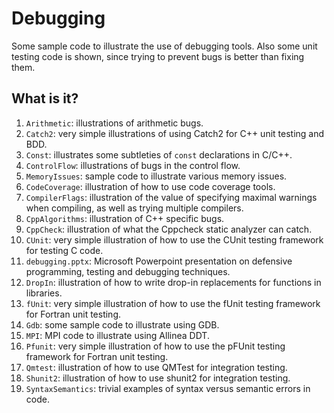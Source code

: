 # Debugging
Some sample code to illustrate the use of debugging tools.  Also some unit
testing code is shown, since trying to prevent bugs is better than fixing
them.

## What is it?
1. `Arithmetic`: illustrations of arithmetic bugs.
1. `Catch2`: very simple illustrations of using Catch2 for C++ unit
    testing and BDD.
1. `Const`: illustrates some subtleties of `const` declarations in C/C++.
1. `ControlFlow`: illustrations of bugs in the control flow.
1. `MemoryIssues`: sample code to illustrate various memory issues.
1. `CodeCoverage`: illustration of how to use code coverage tools.
1. `CompilerFlags`: illustration of the value of specifying maximal warnings
    when compiling, as well as trying multiple compilers.
1. `CppAlgorithms`: illustration of C++ specific bugs.
1. `CppCheck`: illustration of what the Cppcheck static analyzer can catch.
1. `CUnit`: very simple illustration of how to use the CUnit testing
    framework for testing C code.
1. `debugging.pptx`: Microsoft Powerpoint presentation on defensive
    programming, testing and debugging techniques.
1. `DropIn`: illustration of how to write drop-in replacements for functions
    in libraries.
1. `fUnit`: very simple illustration of how to use the fUnit testing
    framework for Fortran unit testing.
1. `Gdb`: some sample code to illustrate using GDB.
1. `MPI`: MPI code to illustrate using Allinea DDT.
1. `Pfunit`: very simple illustration of how to use the pFUnit testing
	framework for Fortran unit testing.
1. `Qmtest`: illustration of how to use QMTest for integration testing.
1. `Shunit2`: illustration of how to use shunit2 for integration testing.
1. `SyntaxSemantics`: trivial examples of syntax versus semantic errors in
    code.
